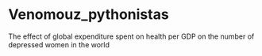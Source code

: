 # Venomouz_pythonistas
The effect of global expenditure spent on health per GDP on the number of depressed women in the world
